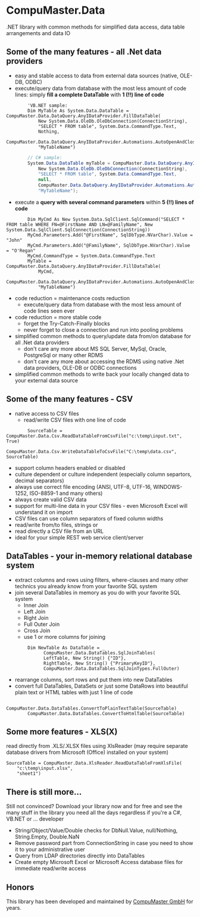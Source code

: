 # CompuMaster.Data
.NET library with common methods for simplified data access, data table arrangements and data IO

## Some of the many features - all .Net data providers
* easy and stable access to data from external data sources (native, OLE-DB, ODBC) 
* execute/query data from database with the most less amount of code lines: simply **fill a complete DataTable** with **1 (!!) line of code**
```vb.net
        'VB.NET sample:
        Dim MyTable As System.Data.DataTable = CompuMaster.Data.DataQuery.AnyIDataProvider.FillDataTable(
            New System.Data.OleDb.OleDbConnection(ConnectionString),
            "SELECT * FROM table", System.Data.CommandType.Text,
            Nothing,
            CompuMaster.Data.DataQuery.AnyIDataProvider.Automations.AutoOpenAndCloseAndDisposeConnection,
            "MyTableName")
```
```C#
        // C# sample: 
        System.Data.DataTable myTable = CompuMaster.Data.DataQuery.AnyIDataProvider.FillDataTable(
            New System.Data.OleDb.OleDbConnection(ConnectionString),
            "SELECT * FROM table", System.Data.CommandType.Text,
            null,
            CompuMaster.Data.DataQuery.AnyIDataProvider.Automations.AutoOpenAndCloseAndDisposeConnection,
            "MyTableName");
```
* execute a **query with several command parameters** within **5 (!!) lines of code**
```vb.net
        Dim MyCmd As New System.Data.SqlClient.SqlCommand("SELECT * FROM table WHERE FN=@FirstName AND LN=@FamilyName", New System.Data.SqlClient.SqlConnection(ConnectionString))
        MyCmd.Parameters.Add("@FirstName", SqlDbType.NVarChar).Value = "John"
        MyCmd.Parameters.Add("@FamilyName", SqlDbType.NVarChar).Value = "O'Regan"
        MyCmd.CommandType = System.Data.CommandType.Text
        MyTable = CompuMaster.Data.DataQuery.AnyIDataProvider.FillDataTable(
            MyCmd,
            CompuMaster.Data.DataQuery.AnyIDataProvider.Automations.AutoOpenAndCloseAndDisposeConnection,
            "MyTableName")
```
* code reduction = maintenance costs reduction
  * execute/query data from database with the most less amount of code lines seen ever
* code reduction = more stable code
  * forget the Try-Catch-Finally blocks
  * never forget to close a connection and run into pooling problems
* simplified common methods to query/update data from/on database for all .Net data providers
  * don't care any more about MS SQL Server, MySql, Oracle, PostgreSql or many other RDMS
  * don't care any more about accessing the RDMS using native .Net data providers, OLE-DB or ODBC connections
* simplified common methods to write back your locally changed data to your external data source

## Some of the many features - CSV
* native access to CSV files
  * read/write CSV files with one line of code
```vb.net
        SourceTable = CompuMaster.Data.Csv.ReadDataTableFromCsvFile("c:\temp\input.txt", True)
        CompuMaster.Data.Csv.WriteDataTableToCsvFile("C:\temp\data.csv", SourceTable)
```
  * support column headers enabled or disabled
  * culture dependent or culture independent (especially column separtors, decimal separators)
  * always use correct file encoding (ANSI, UTF-8, UTF-16, WINDOWS-1252, ISO-8859-1 and many others)
  * always create valid CSV data
  * support for multi-line data in your CSV files - even Microsoft Excel will understand it on import
* CSV files can use column separators of fixed column widths
* read/write from/to files, strings or 
* read directly a CSV file from an URL
* ideal for your simple REST web service client/server

## DataTables - your in-memory relational database system
* extract columns and rows using filters, where-clauses and many other technics you already know from your favorite SQL system
* join several DataTables in memory as you do with your favorite SQL system
  * Inner Join
  * Left Join
  * Right Join
  * Full Outer Join
  * Cross Join
  * use 1 or more columns for joining
```vb.net
        Dim NewTable As DataTable = _
              CompuMaster.Data.DataTables.SqlJoinTables( 
              LeftTable, New String() {"ID"}, 
              RightTable, New String() {"PrimaryKeyID"}, 
              CompuMaster.Data.DataTables.SqlJoinTypes.FullOuter)
```          
* rearrange columns, sort rows and put them into new DataTables
* convert full DataTables, DataSets or just some DataRows into beautiful plain text or HTML tables with just 1 line of code
```vb.net
        CompuMaster.Data.DataTables.ConvertToPlainTextTable(SourceTable)
        CompuMaster.Data.DataTables.ConvertToHtmlTable(SourceTable)
```

## Some more features - XLS(X)
read directly from .XLS/.XLSX files using XlsReader (may require separate database drivers from Microsoft (Office) installed on your system)
```vb.net
SourceTable = CompuMaster.Data.XlsReader.ReadDataTableFromXlsFile( 
    "c:\temp\input.xlsx", 
    "sheet1")
```

## There is still more...
Still not convinced? Download your library now and for free and see the many stuff in the library you need all the days regardless if you're a C#, VB.NET or ... developer

* String/Object/Value/Double checks for DbNull.Value, null/Nothing, String.Empty, Double.NaN
* Remove password part from ConnectionString in case you need to show it to your administrative user
* Query from LDAP directories directly into DataTables
* Create empty Microsoft Excel or Microsoft Access database files for immediate read/write access

## Honors
This library has been developed and maintained by [CompuMaster GmbH](http://www.compumaster.de/) for years.
